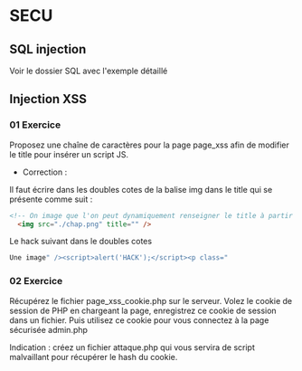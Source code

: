 # SECU

## SQL injection

Voir le dossier SQL avec l'exemple détaillé

## Injection XSS

### 01 Exercice 

Proposez une chaîne de caractères pour la page page_xss afin de modifier le title pour insérer un script JS.

- Correction :

Il faut écrire dans les doubles cotes de la balise img dans le title qui se présente comme suit :

```html
<!-- On image que l'on peut dynamiquement renseigner le title à partir d'une interface utilisateur. -->
  <img src="./chap.png" title="" />
``` 

Le hack suivant dans le doubles cotes 

```js
Une image" /><script>alert('HACK');</script><p class="
```

### 02 Exercice

Récupérez le fichier page_xss_cookie.php sur le serveur. Volez le cookie de session de PHP en chargeant la page, enregistrez ce cookie de session dans un fichier. Puis utilisez ce cookie pour vous connectez à la page sécurisée admin.php

Indication : créez un fichier attaque.php qui vous servira de script malvaillant pour récupérer le hash du cookie.